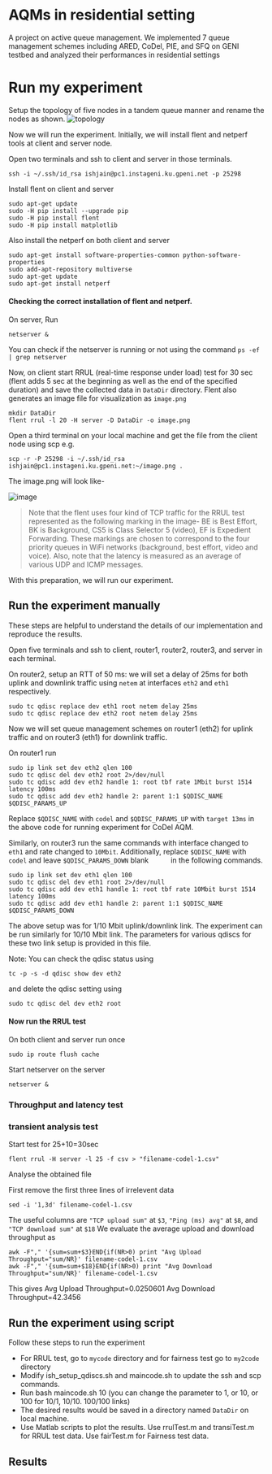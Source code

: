 # AQMs in residential setting

A project on active queue management. We implemented 7 queue management schemes including ARED, CoDel, PIE, and SFQ on GENI testbed and analyzed their performances in residential settings

# Run my experiment
Setup the topology of five nodes in a tandem queue manner and rename the nodes as shown.
![topology](https://github.com/ishjain/AQMs/blob/master/topology.png)

Now we will run the experiment. Initially, we will install flent and netperf tools at client and server node.

Open two terminals and ssh to client and server in those terminals. 
```
ssh -i ~/.ssh/id_rsa ishjain@pc1.instageni.ku.gpeni.net -p 25298
```

Install flent on client and server

```
sudo apt-get update
sudo -H pip install --upgrade pip
sudo -H pip install flent
sudo -H pip install matplotlib
```

Also install the netperf on both client and server

```
sudo apt-get install software-properties-common python-software-properties
sudo add-apt-repository multiverse
sudo apt-get update
sudo apt-get install netperf
```
#### Checking the correct installation of flent and netperf.

On server, Run
```
netserver &
```
You can check if the netserver is running or not using the command `ps -ef | grep netserver`

Now, on client start RRUL (real-time response under load) test for 30 sec (flent adds 5 sec at the beginning as well as the end of the specified duration) and save the collected data in `DataDir` directory. Flent also generates an image file for visualization as `image.png`
```
mkdir DataDir
flent rrul -l 20 -H server -D DataDir -o image.png
```
Open a third terminal on your local machine and get the file from the client node using scp e.g.
```
scp -r -P 25298 -i ~/.ssh/id_rsa ishjain@pc1.instageni.ku.gpeni.net:~/image.png .
```
The image.png will look like-

![image](https://github.com/ishjain/AQMs/blob/master/image.png)

> Note that the flent uses four kind of TCP traffic for the RRUL test represented as the following marking in the image- BE is Best Effort, BK is Background, CS5 is Class Selector 5 (video), EF is Expedient Forwarding. These markings are chosen to correspond to the four priority queues in WiFi networks (background, best effort, video and voice). Also, note that the latency is measured as an average of various UDP and ICMP messages.

With this preparation, we will run our experiment. 

## Run the experiment manually

These steps are helpful to understand the details of our implementation and reproduce the results. 

Open five terminals and ssh to client, router1, router2, router3, and server in each terminal.

On router2, setup an RTT of 50 ms: we will set a delay of 25ms for both uplink and downlink traffic using `netem` at interfaces `eth2` and `eth1` respectively. 
```
sudo tc qdisc replace dev eth1 root netem delay 25ms
sudo tc qdisc replace dev eth2 root netem delay 25ms
```
Now we will set queue management schemes on router1 (eth2) for uplink traffic and on router3 (eth1) for downlink traffic.

On router1 run
```
sudo ip link set dev eth2 qlen 100
sudo tc qdisc del dev eth2 root 2>/dev/null
sudo tc qdisc add dev eth2 handle 1: root tbf rate 1Mbit burst 1514 latency 100ms
sudo tc qdisc add dev eth2 handle 2: parent 1:1 $QDISC_NAME $QDISC_PARAMS_UP
```
Replace `$QDISC_NAME` with `codel` and `$QDISC_PARAMS_UP` with `target 13ms` in the above code for running experiment for CoDel AQM.

Similarly, on router3 run the same commands with interface changed to `eth1` and rate changed to `10Mbit`. Additionally, replace `$QDISC_NAME` with `codel` and leave `$QDISC_PARAMS_DOWN` blank `     `  in the following commands. 

```
sudo ip link set dev eth1 qlen 100
sudo tc qdisc del dev eth1 root 2>/dev/null
sudo tc qdisc add dev eth1 handle 1: root tbf rate 10Mbit burst 1514 latency 100ms
sudo tc qdisc add dev eth1 handle 2: parent 1:1 $QDISC_NAME $QDISC_PARAMS_DOWN
```

The above setup was for 1/10 Mbit uplink/downlink link. The experiment can be run similarly for 10/10 Mbit link. The parameters for various qdiscs for these two link setup is provided in this file.

Note: You can check the qdisc status using
```
tc -p -s -d qdisc show dev eth2
```
and delete the qdisc setting using
```
sudo tc qdisc del dev eth2 root
```

#### Now run the RRUL test

On both client and server run once
```
sudo ip route flush cache
```
Start netserver on the server
```
netserver &
```

### Throughput and latency test


### transient analysis test
Start test for 25+10=30sec  
```
flent rrul -H server -l 25 -f csv > "filename-codel-1.csv"
```
Analyse the obtained file

First remove the first three lines of irrelevent data
```
sed -i '1,3d' filename-codel-1.csv
```
The useful columns are `"TCP upload sum"` at `$3`, `"Ping (ms) avg"` at `$8`, and `"TCP download sum"` at `$18`
We evaluate the average upload and download throughput as
```
awk -F"," '{sum=sum+$3}END{if(NR>0) print "Avg Upload Throughput="sum/NR}' filename-codel-1.csv 
awk -F"," '{sum=sum+$18}END{if(NR>0) print "Avg Download Throughput="sum/NR}' filename-codel-1.csv 
```
This gives
  Avg Upload Throughput=0.0250601
  Avg Download Throughput=42.3456
  

<!---
```
grep "Ping (ms) avg" "filename-$QD-$iter.csv" | awk -vORS=, '{print $6}' >> "$filename".csv
```
--->
## Run the experiment using script
Follow these steps to run the experiment

* For RRUL test, go to `mycode` directory and for fairness test go to `my2code` directory
* Modify ish_setup_qdiscs.sh and maincode.sh to update the ssh and scp commands.
* Run  bash maincode.sh 10 (you can change the parameter to 1, or 10, or 100 for 10/1, 10/10. 100/100 links)
* The desired results would be saved in a directory named `DataDir` on local machine. 
* Use Matlab scripts to plot the results. Use rrulTest.m and transiTest.m for RRUL test data. Use fairTest.m for Fairness test data.

## Results


